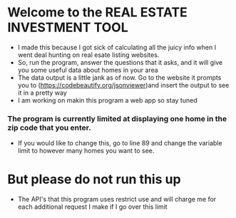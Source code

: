 # Welcome to the REAL ESTATE INVESTMENT TOOL 
* I made this because I got sick of calculating all the juicy info when I went deal hunting on real esate listing websites.
* So, run the program, answer the questions that it asks, and it will give you some useful data about homes in your area
* The data output is a little jank as of now. Go to the website it prompts you to (https://codebeautify.org/jsonviewer)and insert the output to see it in a pretty way
* I am working on makin this program a web app so stay tuned

### The program is currently limited at displaying one home in the zip code that you enter.
* If you would like to change this, go to line 89 and change the variable limit to however many homes you want to see. 

# But please do not run this up
* The API's that this program uses restrict use and will charge me for each additional request I make if I go over this limit
